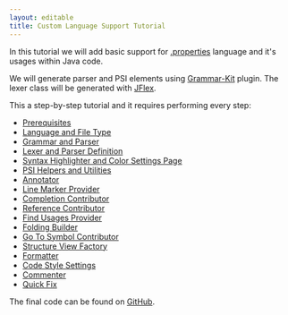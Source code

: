 ```yaml
---
layout: editable
title: Custom Language Support Tutorial
---
```


In this tutorial we will add basic support for
[.properties](http://en.wikipedia.org/wiki/.properties)
language and it's usages within Java code.

We will generate parser and PSI elements using
[Grammar-Kit](https://github.com/JetBrains/Grammar-Kit) plugin.
The lexer class will be generated with
[JFlex](http://jflex.de/).

This a step-by-step tutorial and it requires performing every step:

*  [Prerequisites](tutorials/custom_language_support/prerequisites.html)
*  [Language and File Type](tutorials/custom_language_support/language_and_filetype.html)
*  [Grammar and Parser](tutorials/custom_language_support/grammar_and_parser.html)
*  [Lexer and Parser Definition](tutorials/custom_language_support/lexer_and_parser_definition.html)
*  [Syntax Highlighter and Color Settings Page](tutorials/custom_language_support/syntax_highlighter_and_color_settings_page.html)
*  [PSI Helpers and Utilities](tutorials/custom_language_support/psi_helper_and_utilities.html)
*  [Annotator](tutorials/custom_language_support/annotator.html)
*  [Line Marker Provider](tutorials/custom_language_support/line_marker_provider.html)
*  [Completion Contributor](tutorials/custom_language_support/completion_contributor.html)
*  [Reference Contributor](tutorials/custom_language_support/reference_contributor.html)
*  [Find Usages Provider](tutorials/custom_language_support/find_usages_provider.html)
*  [Folding Builder](tutorials/custom_language_support/folding_builder.html)
*  [Go To Symbol Contributor](tutorials/custom_language_support/go_to_symbol_contributor.html)
*  [Structure View Factory](tutorials/custom_language_support/structure_view_factory.html)
*  [Formatter](tutorials/custom_language_support/formatter.html)
*  [Code Style Settings](tutorials/custom_language_support/code_style_settings.html)
*  [Commenter](tutorials/custom_language_support/commenter.html)
*  [Quick Fix](tutorials/custom_language_support/quick_fix.html)

The final code can be found on
[GitHub](http://github.com/cheptsov/SimplePlugin).

